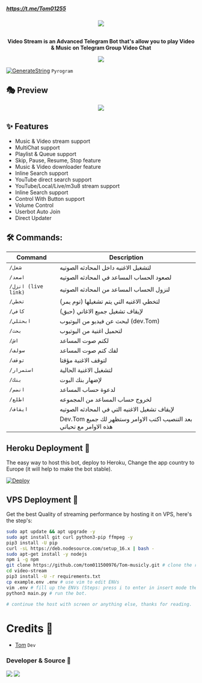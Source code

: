 ##### https://t.me/Tom01255

<p align="center"><a href="https://t.me/Tom01212bot"><img src="https://github.com/tom011500976/Tom-musicly.git"></a></p>
<p align="center">
    <br><b>Video Stream is an Advanced Telegram Bot that's allow you to play Video & Music on Telegram Group Video Chat</b><br>
</p>
<p align="center">
    <a href="https://www.python.org/" alt="made-with-python"> <img src="https://img.shields.io/badge/Made%20with-Python-black.svg?style=flat-square&logo=python&logoColor=blue&color=red" /></a>
    

[![GenerateString](https://img.shields.io/badge/repl.it-generateString-yellowgreen)](https://replit.com/@Tom_01157/StringSession#main.py) ``Pyrogram``

## 🎭 Preview
<p align="center">
  <img src="https://telegra.ph/file/bd0c74a63e7dd2f1073de.jpg">
</p>

## ✨ Features
- Music & Video stream support
- MultiChat support
- Playlist & Queue support
- Skip, Pause, Resume, Stop feature
- Music & Video downloader feature
- Inline Search support
- YouTube direct search support
- YouTube/Local/Live/m3u8 stream support
- Inline Search support
- Control With Button support
- Volume Control
- Userbot Auto Join
- Direct Updater

## 🛠 Commands:
| Command | Description |
| ------ | ------ |
| `/شغل ` | لتشغيل الاغنيه داخل المحادثه الصوتيه |
| `/اصعد ` | لصعود الحساب المساعد في المحادثه الصوتيه |
| `/انزل (live link)` | لنزول الحساب المساعد من المحادثه الصوتيه ||
| `/تخطي` | لتخطي الاغنيه التي يتم تشغيلها (توم يمر) |
| `/كافي` | لإيقاف تشغيل جميع الاغاني (حبق) |
| `/ابحثلي ` | لبحث عن فيديو من اليوتيوب (dev.Tom) |
| `/بحث` |  لتحميل اغنية من اليوتيوب |
| `/اش` | لكتم صوت المساعد |
| `/سولف` | لفك كتم صوت المساعد |
| `/توقف` | لتوقف الاغنية مؤقتا |
| `/استمرار` | لتشغيل الاغنية الحالية |
| `/بنك` | لإضهار بنك البوت |
| `/انضم` | لدعوة حساب المساعد |
| `/اطلع` | لخروج حساب المساعد من المجموعه |
| `/ايقاف` | لإيقاف تشغيل الاغنيه التي في المحادثه الصوتيه |
|| Dev.Tom بعد التنصيب اكتب الاوامر وستظهر لك جميع هذه الاوامر مع تحياتي  |

## Heroku Deployment 💜
The easy way to host this bot, deploy to Heroku, Change the app country to Europe (it will help to make the bot stable).

[![Deploy](https://www.herokucdn.com/deploy/button.svg)](https://heroku.com/deploy?template=https://github.com/tom011500976/Tom-musicly.git)

## VPS Deployment 📡
Get the best Quality of streaming performance by hosting it on VPS, here's the step's:

```sh
sudo apt update && apt upgrade -y
sudo apt install git curl python3-pip ffmpeg -y
pip3 install -U pip
curl -sL https://deb.nodesource.com/setup_16.x | bash -
sudo apt-get install -y nodejs
npm i -g npm
git clone https://github.com/tom011500976/Tom-musicly.git # clone the repo.
cd video-stream
pip3 install -U -r requirements.txt
cp example.env .env # use vim to edit ENVs
vim .env # fill up the ENVs (Steps: press i to enter in insert mode then edit the file. Press Esc to exit the editing mode then type :wq! and press Enter key to save the file).
python3 main.py # run the bot.

# continue the host with screen or anything else, thanks for reading.
```

# Credits 💖

- [Tom](https://github.com/tom011500976/Tom-musicly.git) ``Dev``
### Developer & Source 🎑
<a href="https://t.me/Tom_01157"><img src="https://img.shields.io/badge/To communicate-with the developer-blue.svg?style=for-the-badge&logo=Telegram"></a> <a href="https://t.me/Tom01255"><img src="https://img.shields.io/badge/Join-Updates%20Channel-blue.svg?style=for-the-badge&logo=Telegram"></a>
></a>
